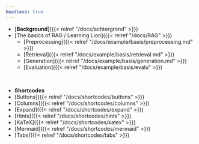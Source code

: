 ```yaml
---
headless: true
---
```


- [**Background**]({{< relref "/docs/achtergrond" >}})
- [The basics of RAG / Learning Lion]({{< relref "/docs/RAG" >}})
  - [Preprocessing]({{< relref "/docs/example/basis/preprocessing.md" >}})
  - [Retrieval]({{< relref "/docs/example/basis/retrieval.md" >}})
  - [Generation]({{< relref "/docs/example/basis/generation.md" >}})
  - [Evaluation]({{< relref "/docs/example/basis/evalu" >}})

<br />

- **Shortcodes**
- [Buttons]({{< relref "/docs/shortcodes/buttons" >}})
- [Columns]({{< relref "/docs/shortcodes/columns" >}})
- [Expand]({{< relref "/docs/shortcodes/expand" >}})
- [Hints]({{< relref "/docs/shortcodes/hints" >}})
- [KaTeX]({{< relref "/docs/shortcodes/katex" >}})
- [Mermaid]({{< relref "/docs/shortcodes/mermaid" >}})
- [Tabs]({{< relref "/docs/shortcodes/tabs" >}})
<br />
